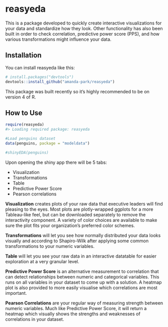 
<!-- README.md is generated from README.Rmd. Please edit that file -->

# reasyeda

<!-- badges: start -->

<!-- badges: end -->

This is a package developed to quickly create interactive visualizations
for your data and standardize how they look. Other functionality has
also been built in order to check correlation, predictive power score
(PPS), and how various transformations might influence your data.

## Installation

You can install reasyeda like this:

``` r
# install.packages("devtools")
devtools::install_github("amanda-park/reasyeda")
```

This package was built recently so it’s highly recommended to be on
version 4 of R.

## How to Use

``` r
require(reasyeda)
#> Loading required package: reasyeda

#Load penguins dataset
data(penguins, package = "modeldata")

#shinyEDA(penguins)
```

Upon opening the shiny app there will be 5 tabs:

  - Visualization
  - Transformations
  - Table
  - Predictive Power Score
  - Pearson correlations

**Visualization** creates plots of your raw data that executive leaders
will find pleasing to the eyes. Most plots are plotly-wrapped ggplots
for a more Tableau-like feel, but can be downloaded separately to remove
the interactivity component. A variety of color choices are available to
make sure the plot fits your organization’s preferred color schemes.

**Transformations** will let you see how normally distributed your data
looks visually and according to Shapiro-Wilk after applying some common
transformations to your numeric variables.

**Table** will let you see your raw data in an interactive datatable for
easier exploration at a very granular level.

**Predictive Power Score** is an alternative measurement to correlation
that can detect relationships between numeric and categorical variables.
This runs on all variables in your dataset to come up with a solution. A
heatmap plot is also provided to more easily visualise which
correlations are most important.

**Pearson Correlations** are your regular way of measuring strength
between numeric variables. Much like Predictive Power Score, it will
return a heatmap which visually shows the strengths and weaknesses of
correlations in your dataset.
